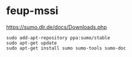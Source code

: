 # feup-mssi

https://sumo.dlr.de/docs/Downloads.php

```
sudo add-apt-repository ppa:sumo/stable
sudo apt-get update
sudo apt-get install sumo sumo-tools sumo-doc
```